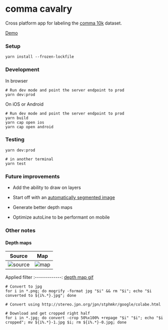 # comma cavalry

Cross platform app for labeling the [comma 10k](https://github.com/commaai/comma10k) dataset.

[Demo](https://comma-cavalry.netlify.app/)


### Setup

```
yarn install --frozen-lockfile
```

### Development

In browser 

```
# Run dev mode and point the server endpoint to prod
yarn dev:prod 
```

On iOS or Android

```
# Run dev mode and point the server endpoint to prod
yarn build
yarn cap open ios 
yarn cap open android
```

### Testing

```
yarn dev:prod

# in another terminal
yarn test
```

### Future improvements

* Add the ability to draw on layers

* Start off with an [automatically segmented image](https://colab.research.google.com/github/lexfridman/mit-deep-learning/blob/master/tutorial_driving_scene_segmentation/tutorial_driving_scene_segmentation.ipynb)

* Generate better depth maps 

* Optimize autoLine to be performant on mobile

### Other notes

#### Depth maps

Source | Map
:-------------:|:------------:
![source](https://raw.githubusercontent.com/commaai/comma10k/master/imgs/3917_b5e785c1fc446ed0_2018-06-18--08-35-24_12_1005.png)  |  ![map](https://ik.imagekit.io/ollopa/3917_b5e785c1fc446ed0_2018-06-18--08-35-24_12_1005_22oJYOoXu.jpg) |  

Applied filter
:-------------:
[depth map gif](https://ik.imagekit.io/ollopa/depth-map_rO5SYEKGf.gif)


```
# Convert to jpg
for i in *.png; do mogrify -format jpg "$i" && rm "$i"; echo "$i converted to ${i%.*}.jpg"; done

# Convert using http://stereo.jpn.org/jpn/stphmkr/google/colabe.html

# Download and get cropped right half
for i in *.jpg; do convert -crop 50%x100% +repage "$i" "$i"; echo "$i cropped"; mv ${i%.*}-1.jpg $i; rm ${i%.*}-0.jpg; done
```
